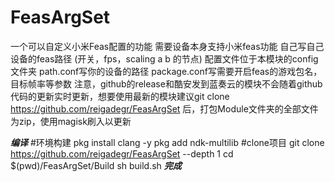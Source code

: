# FeasArgSet
一个可以自定义小米Feas配置的功能 需要设备本身支持小米feas功能 自己写自己设备的feas路径 (开关，fps，scaling a b 的节点) 配置文件位于本模块的config文件夹 path.conf写你的设备的路径 package.conf写需要开启feas的游戏包名，目标帧率等参数
注意，github的release和酷安发到蓝奏云的模块不会随着github代码的更新实时更新，想要使用最新的模块建议git clone https://github.com/reigadegr/FeasArgSet 后，打包Module文件夹的全部文件为zip，使用magisk刷入以更新

***编译***
#环境构建
pkg install clang -y
pkg add ndk-multilib
#clone项目
git clone https://github.com/reigadegr/FeasArgSet --depth 1
cd $(pwd)/FeasArgSet/Build
sh build.sh
***完成***
